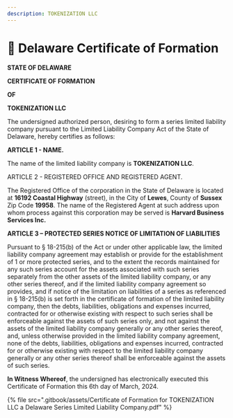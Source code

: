 ```yaml
---
description: TOKENIZATION LLC
---
```


# 📜 Delaware Certificate of Formation

**STATE OF DELAWARE**

**CERTIFICATE OF FORMATION**

**OF**

**TOKENIZATION LLC**

The undersigned authorized person, desiring to form a series limited liability company pursuant to the Limited Liability Company Act of the State of Delaware, hereby certifies as follows:                                            &#x20;

**ARTICLE 1 - NAME.**

&#x20;

The name of the limited liability company is **TOKENIZATION LLC**.

&#x20;

ARTICLE 2 - REGISTERED OFFICE AND REGISTERED AGENT.

&#x20;

The Registered Office of the corporation in the State of Delaware is located at **16192 Coastal Highway** (street), in the City of **Lewes**, County of **Sussex** Zip Code **19958**. The name of the Registered Agent at such address upon whom process against this corporation may be served is **Harvard Business Services Inc.**

&#x20;

**ARTICLE 3 – PROTECTED SERIES NOTICE OF LIMITATION OF LIABILITIES**

&#x20;

Pursuant to § 18-215(b) of the Act or under other applicable law, the limited liability company agreement may establish or provide for the establishment of 1 or more protected series, and to the extent the records maintained for any such series account for the assets associated with such series separately from the other assets of the limited liability company, or any other series thereof, and if the limited liability company agreement so provides, and if notice of the limitation on liabilities of a series as referenced in § 18-215(b) is set forth in the certificate of formation of the limited liability company, then the debts, liabilities, obligations and expenses incurred, contracted for or otherwise existing with respect to such series shall be enforceable against the assets of such series only, and not against the assets of the limited liability company generally or any other series thereof, and, unless otherwise provided in the limited liability company agreement, none of the debts, liabilities, obligations and expenses incurred, contracted for or otherwise existing with respect to the limited liability company generally or any other series thereof shall be enforceable against the assets of such series.

&#x20;

**In Witness Whereof**, the undersigned has electronically executed this Certificate of Formation this 6th day of March, 2024.

{% file src=".gitbook/assets/Certificate of Formation for TOKENIZATION LLC a Delaware Series Limited Liability Company.pdf" %}
